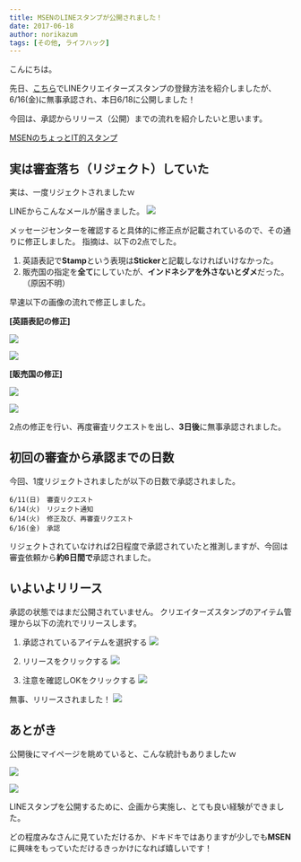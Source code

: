 ```yaml
---
title: MSENのLINEスタンプが公開されました！
date: 2017-06-18
author: norikazum
tags: [その他, ライフハック]
---
```


こんにちは。

先日、[こちら](https://mseeeen.msen.jp/register-line-creators-stamp/)でLINEクリエイターズスタンプの登録方法を紹介しましたが、6/16(金)に無事承認され、本日6/18に公開しました！

今回は、承認からリリース（公開）までの流れを紹介したいと思います。

[MSENのちょっとIT的スタンプ](https://store.line.me/stickershop/product/1460848)


## 実は審査落ち（リジェクト）していた

実は、一度リジェクトされましたｗ

LINEからこんなメールが届きました。
![](images/release-line-creators-stamp-1.png)

メッセージセンターを確認すると具体的に修正点が記載されているので、その通りに修正しました。
指摘は、以下の2点でした。

1. 英語表記で**Stamp**という表現は**Sticker**と記載しなければいけなかった。
1. 販売国の指定を**全て**にしていたが、**インドネシアを外さないとダメ**だった。（原因不明） 

早速以下の画像の流れで修正しました。

**[英語表記の修正]**

![](images/release-line-creators-stamp-2.png)

![](images/release-line-creators-stamp-3.png)

**[販売国の修正]**

![](images/release-line-creators-stamp-4.png)

![](images/release-line-creators-stamp-5.png)

2点の修正を行い、再度審査リクエストを出し、**3日後**に無事承認されました。

## 初回の審査から承認までの日数

今回、1度リジェクトされましたが以下の日数で承認されました。

```
6/11(日)　審査リクエスト
6/14(火)　リジェクト通知
6/14(火)　修正及び、再審査リクエスト
6/16(金)　承認
```

リジェクトされていなければ2日程度で承認されていたと推測しますが、今回は審査依頼から**約6日間で**承認されました。

## いよいよリリース

承認の状態ではまだ公開されていません。
クリエイターズスタンプのアイテム管理から以下の流れでリリースします。

1. 承認されているアイテムを選択する
![](images/release-line-creators-stamp-6.png)

1. リリースをクリックする
![](images/release-line-creators-stamp-7.png)

1. 注意を確認しOKをクリックする
![](images/release-line-creators-stamp-8.png)

無事、リリースされました！
![](images/release-line-creators-stamp-9.png)


## あとがき

公開後にマイページを眺めていると、こんな統計もありましたｗ

![](images/release-line-creators-stamp-10.png)

![](images/release-line-creators-stamp-11.png)

LINEスタンプを公開するために、企画から実施し、とても良い経験ができました。

どの程度みなさんに見ていただけるか、ドキドキではありますが少しでも**MSEN**に興味をもっていただけるきっかけになれば嬉しいです！

